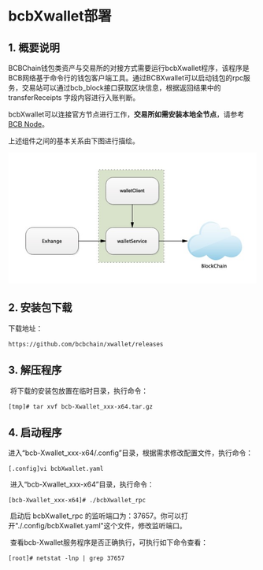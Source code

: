 # bcbXwallet部署



## 1. 概要说明

BCBChain钱包类资产与交易所的对接方式需要运行bcbXwallet程序，该程序是BCB网络基于命令行的钱包客户端工具。通过BCBXwallet可以启动钱包的rpc服务，交易站可以通过bcb_block接口获取区块信息，根据返回结果中的 transferReceipts 字段内容进行入账判断。

bcbXwallet可以连接官方节点进行工作，**交易所如需安装本地全节点**，请参考[BCB Node](../01-BCB基础/02-BCB节点.md)。

上述组件之间的基本关系由下图进行描绘。

![](./p10/basic2.png)

## 2. 安装包下载

下载地址：

```
https://github.com/bcbchain/xwallet/releases
```



## 3. 解压程序

​	将下载的安装包放置在临时目录，执行命令：

```
[tmp]# tar xvf bcb-Xwallet_xxx-x64.tar.gz
```

 

## 4. 启动程序

​	进入“bcb-Xwallet_xxx-x64/.config”目录，根据需求修改配置文件，执行命令：

```shell
[.config]vi bcbXwallet.yaml
```



​	进入“bcb-Xwallet_xxx-x64”目录，执行命令：

```
[bcb-Xwallet_xxx-x64]# ./bcbXwallet_rpc
```

​	启动后 bcbXwallet_rpc 的监听端口为：37657。你可以打开"./.config/bcbXwallet.yaml"这个文件，修改监听端口。



​	查看bcb-Xwallet服务程序是否正确执行，可执行如下命令查看：

```
[root]# netstat -lnp | grep 37657                                              
```
